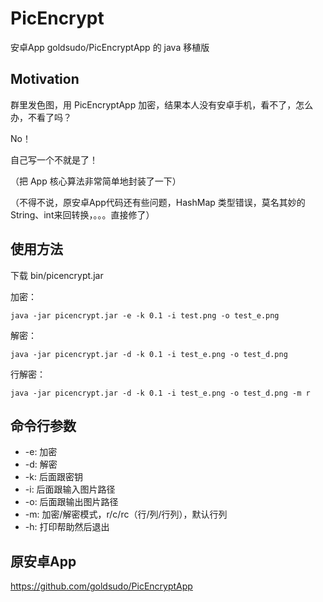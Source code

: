 # PicEncrypt
安卓App goldsudo/PicEncryptApp 的 java 移植版

## Motivation
群里发色图，用 PicEncryptApp 加密，结果本人没有安卓手机，看不了，怎么办，不看了吗？

No！

自己写一个不就是了！

（把 App 核心算法非常简单地封装了一下）

（不得不说，原安卓App代码还有些问题，HashMap 类型错误，莫名其妙的String、int来回转换，。。。直接修了）

## 使用方法
下载 bin/picencrypt.jar

加密：
``` shell
java -jar picencrypt.jar -e -k 0.1 -i test.png -o test_e.png
```

解密：
``` shell
java -jar picencrypt.jar -d -k 0.1 -i test_e.png -o test_d.png
```

行解密：
``` shell
java -jar picencrypt.jar -d -k 0.1 -i test_e.png -o test_d.png -m r
```

## 命令行参数
* -e: 加密
* -d: 解密
* -k: 后面跟密钥
* -i: 后面跟输入图片路径
* -o: 后面跟输出图片路径
* -m: 加密/解密模式，r/c/rc（行/列/行列），默认行列
* -h: 打印帮助然后退出

## 原安卓App

https://github.com/goldsudo/PicEncryptApp
